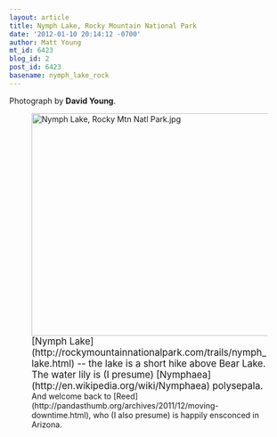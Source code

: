 ```yaml
---
layout: article
title: Nymph Lake, Rocky Mountain National Park
date: '2012-01-10 20:14:12 -0700'
author: Matt Young
mt_id: 6423
blog_id: 2
post_id: 6423
basename: nymph_lake_rock
---
```

Photograph by **David Young**.

<figure>
<img src="http://pandasthumb.org/Nymph%20Lake%2C%20Rocky%20Mtn%20Natl%20Park.jpg" alt="Nymph Lake, Rocky Mtn Natl Park.jpg" width="600" height="400" />
<figcaption markdown="span">
<big>[Nymph Lake](http://rockymountainnationalpark.com/trails/nymph_lake.html) -- the lake is a short hike above Bear Lake. The water lily is (I presume) [Nymphaea](http://en.wikipedia.org/wiki/Nymphaea) polysepala.</big> And welcome back to [Reed](http://pandasthumb.org/archives/2011/12/moving-downtime.html), who (I also presume) is happily ensconced in Arizona. 

</figcaption>
</figure>
